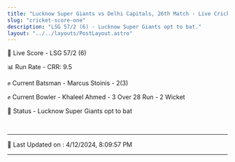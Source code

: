 ```yaml
---
title: "Lucknow Super Giants vs Delhi Capitals, 26th Match - Live Cricket Score"
slug: "cricket-score-one"
description: "LSG 57/2 (6) - Lucknow Super Giants opt to bat."
layout: "../../layouts/PostLayout.astro"
---
```


🔴 Live Score - LSG 57/2 (6)  

📊 Run Rate - CRR: 9.5  

✊ Current Batsman - Marcus Stoinis - 2(3)  

✊ Current Bowler - Khaleel Ahmed - 3 Over 28 Run - 2 Wicket  

📑 Status - Lucknow Super Giants opt to bat

<br />

***

📝 Last Updated on : 4/12/2024, 8:09:57 PM

***


